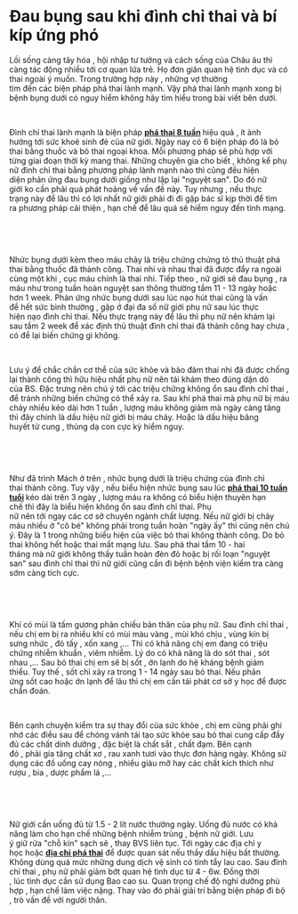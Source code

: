 # Đau bụng sau khi đình chỉ thai và bí kíp ứng phó
<p>Lối sống&nbsp;càng&nbsp;tây hóa&nbsp;, hội nhập tư tưởng và&nbsp;cách sống&nbsp;của&nbsp;Châu âu&nbsp;thì càng&nbsp;tác động&nbsp;nhiều&nbsp;tới&nbsp;cơ quan&nbsp;lứa trẻ. Họ&nbsp;đơn giãn&nbsp;quan hệ tình dục&nbsp;và&nbsp;có thai&nbsp;ngoài&nbsp;ý muốn. Trong&nbsp;trường hợp&nbsp;này ,&nbsp;những&nbsp;vợ&nbsp;thường tìm&nbsp;đến&nbsp;các&nbsp;biện pháp&nbsp;phá thai&nbsp;lành mạnh. Vậy&nbsp;phá thai&nbsp;lành mạnh&nbsp;xong&nbsp;bị bệnh&nbsp;bụng dưới&nbsp;có nguy hiểm không&nbsp;hãy&nbsp;tìm hiểu&nbsp;trong bài viết&nbsp;bên dưới.</p>

<p>&nbsp;</p>

<p>Đình chỉ thai&nbsp;lành mạnh&nbsp;là&nbsp;biện pháp&nbsp;<strong><a href="http://phongkhamphathaihcm.com/chi-phi-va-cach-pha-thai-8-tuan-tuoi-113.html">phá thai 8 tuần</a>&nbsp;</strong>hiệu quả&nbsp;, ít&nbsp;ảnh hưởng&nbsp;tới&nbsp;sức khoẻ&nbsp;sinh đẻ&nbsp;của&nbsp;nữ giới.&nbsp;Ngày nay&nbsp;có&nbsp;6&nbsp;biện pháp&nbsp;đó là&nbsp;bỏ thai&nbsp;bằng&nbsp;thuốc&nbsp;và&nbsp;bỏ thai&nbsp;ngoại khoa. Mỗi&nbsp;phương pháp&nbsp;sẽ&nbsp;phù hợp&nbsp;với từng&nbsp;giai đoạn&nbsp;thời kỳ mang thai.&nbsp;Những&nbsp;chuyên gia&nbsp;cho biết&nbsp;,&nbsp;không kể&nbsp;phụ nữ&nbsp;đình chỉ thai&nbsp;bằng&nbsp;phương pháp&nbsp;lành mạnh&nbsp;nào thì cũng đều&nbsp;hiện diện&nbsp;phản ứng&nbsp;đau&nbsp;bụng dưới giống như&nbsp;lặp lại&nbsp;&quot;nguyệt san&quot;.&nbsp;Do đó&nbsp;nữ giới&nbsp;ko cần phải&nbsp;quá&nbsp;phát hoảng&nbsp;về&nbsp;vấn đề&nbsp;này.&nbsp;Tuy nhưng&nbsp;, nếu&nbsp;thực trạng&nbsp;này&nbsp;để lâu&nbsp;thì&nbsp;có lợi nhất&nbsp;nữ giới&nbsp;phải&nbsp;đi&nbsp;đi gặp bác sĩ&nbsp;kịp thời&nbsp;để tìm ra&nbsp;phương pháp&nbsp;cải thiện&nbsp;,&nbsp;hạn chế&nbsp;để&nbsp;lâu quá&nbsp;sẽ&nbsp;hiểm nguy&nbsp;đến&nbsp;tính mạng.</p>

<p>&nbsp;</p>

<p>&nbsp;</p>

<p>Nhức&nbsp;bụng dưới&nbsp;kèm theo&nbsp;máu chảy&nbsp;là&nbsp;triệu chứng&nbsp;chứng tỏ&nbsp;thủ thuật&nbsp;phá thai&nbsp;bằng&nbsp;thuốc&nbsp;đã thành công.&nbsp;Thai nhi&nbsp;và nhau thai đã được&nbsp;đẩy ra&nbsp;ngoài cùng&nbsp;một&nbsp;khi&nbsp;, cục máu chính là&nbsp;thai nhi.&nbsp;Tiếp theo&nbsp;,&nbsp;nữ giới&nbsp;sẽ&nbsp;đau&nbsp;bụng ,&nbsp;ra máu&nbsp;như trong&nbsp;tuần hoàn&nbsp;nguyệt san&nbsp;thông thường&nbsp;tầm&nbsp;11&nbsp;-&nbsp;13&nbsp;ngày hoặc hơn&nbsp;1 week.&nbsp;Phản ứng&nbsp;nhức&nbsp;bụng dưới sau&nbsp;lúc&nbsp;nạo&nbsp;hút thai&nbsp;cũng là&nbsp;vấn đề&nbsp;hết sức&nbsp;bình thường&nbsp;, gặp ở&nbsp;đại đa số&nbsp;nữ giới&nbsp;phụ nữ&nbsp;sau&nbsp;lúc&nbsp;thực hiện&nbsp;nạo&nbsp;đình chỉ thai. Nếu&nbsp;thực trạng&nbsp;này&nbsp;để lâu&nbsp;thì&nbsp;phụ nữ&nbsp;nên&nbsp;khám lại sau&nbsp;tầm&nbsp;2 week&nbsp;để&nbsp;xác định&nbsp;thủ thuật&nbsp;đình chỉ thai&nbsp;đã thành công hay chưa , có để lại&nbsp;biến chứng&nbsp;gì không.</p>

<p>&nbsp;</p>

<p>Lưu ý&nbsp;để&nbsp;chắc chắn&nbsp;cơ thể&nbsp;của&nbsp;sức khỏe&nbsp;và&nbsp;bảo đảm&nbsp;thai nhi&nbsp;đã được&nbsp;chống lại&nbsp;thành công thì&nbsp;hữu hiệu nhất&nbsp;phụ nữ&nbsp;nên&nbsp;tái khám&nbsp;theo đúng dặn dò của&nbsp;BS.&nbsp;Đặc trưng&nbsp;nên&nbsp;chú ý&nbsp;tới&nbsp;các&nbsp;triệu chứng&nbsp;không ổn&nbsp;sau&nbsp;đình chỉ thai&nbsp;, để&nbsp;tránh&nbsp;những&nbsp;biến chứng&nbsp;có thể&nbsp;xảy ra. Sau&nbsp;khi&nbsp;phá thai&nbsp;mà&nbsp;phụ nữ&nbsp;bị&nbsp;máu chảy&nbsp;nhiều&nbsp;kéo dài&nbsp;hơn&nbsp;1 tuần&nbsp;, lượng máu không&nbsp;giảm&nbsp;mà ngày càng tăng thì đây chính là&nbsp;dấu hiệu&nbsp;nữ giới&nbsp;bị&nbsp;máu chảy. Hoặc là&nbsp;dấu hiệu&nbsp;băng huyết&nbsp;tử cung&nbsp;, thủng&nbsp;dạ con&nbsp;cực kỳ&nbsp;hiểm nguy.</p>

<p>&nbsp;</p>

<p>&nbsp;</p>

<p>Như đã trình&nbsp;Mách&nbsp;ở trên ,&nbsp;nhức&nbsp;bụng dưới là&nbsp;triệu chứng&nbsp;của&nbsp;đình chỉ thai&nbsp;thành công.&nbsp;Tuy vậy&nbsp;, nếu&nbsp;biểu hiện&nbsp;nhức&nbsp;bụng sau&nbsp;lúc&nbsp;<strong><a href="http://phongkhamphathaihcm.com/phuong-phap-va-chi-phi-pha-thai-10-tuan-tuoi-114.html">phá thai 10 tuần tuổi</a>&nbsp;</strong>kéo dài&nbsp;trên&nbsp;3&nbsp;ngày , lượng máu ra không có&nbsp;biểu hiện&nbsp;thuyên&nbsp;hạn chế&nbsp;thì đây là&nbsp;biểu hiện&nbsp;không ổn&nbsp;sau&nbsp;đình chỉ thai.&nbsp;Phụ nữ&nbsp;nên&nbsp;tới&nbsp;ngay&nbsp;các&nbsp;cơ sở&nbsp;chuyên ngành&nbsp;chất lượng. Nếu&nbsp;nữ giới&nbsp;bị&nbsp;chảy máu&nbsp;nhiều ở&nbsp;&quot;cô bé&quot;&nbsp;không phải&nbsp;trong&nbsp;tuần hoàn&nbsp;&quot;ngày ấy&quot;&nbsp;thì cũng&nbsp;nên&nbsp;chú ý. Đây là&nbsp;1&nbsp;trong&nbsp;những&nbsp;biểu hiện&nbsp;của&nbsp;việc&nbsp;bỏ thai&nbsp;không thành công. Do&nbsp;bỏ thai&nbsp;không hết hoặc thai&nbsp;mất mạng&nbsp;lưu. Sau&nbsp;phá thai&nbsp;tầm&nbsp;10&nbsp;-&nbsp;hai tháng&nbsp;mà&nbsp;nữ giới&nbsp;không thấy&nbsp;tuần hoàn&nbsp;đèn đỏ&nbsp;hoặc bị&nbsp;rối loạn&nbsp;&quot;nguyệt san&quot;&nbsp;sau&nbsp;đình chỉ thai&nbsp;thì&nbsp;nữ giới&nbsp;cũng&nbsp;cần&nbsp;đi bệnh bệnh viện kiểm tra&nbsp;càng sớm&nbsp;càng&nbsp;tích cực.</p>

<p>&nbsp;</p>

<p>&nbsp;</p>

<p>Khí có mùi&nbsp;là tấm gương phản chiếu&nbsp;bản thân&nbsp;của&nbsp;phụ nữ. Sau&nbsp;đình chỉ thai&nbsp;, nếu&nbsp;chị em&nbsp;bị ra nhiều&nbsp;khí có mùi&nbsp;màu vàng ,&nbsp;mùi khó chịu&nbsp;,&nbsp;vùng kín&nbsp;bị sưng&nbsp;nhức&nbsp;, đỏ tấy ,&nbsp;xốn xang&nbsp;,... Thì&nbsp;có khả năng&nbsp;chị em&nbsp;đang có&nbsp;triệu chứng&nbsp;nhiễm khuẩn&nbsp;,&nbsp;viêm nhiễm.&nbsp;Lý do&nbsp;có khả năng&nbsp;là do sót thai , sót nhau ,... Sau&nbsp;bỏ thai&nbsp;chị em&nbsp;sẽ bị sốt , ớn lạnh do hệ&nbsp;kháng bệnh&nbsp;giảm thiểu.&nbsp;Tuy thế&nbsp;, sốt chỉ&nbsp;xảy ra&nbsp;trong&nbsp;1&nbsp;-&nbsp;14&nbsp;ngày sau&nbsp;bỏ thai. Nếu&nbsp;phản ứng&nbsp;sốt cao hoặc ớn lạnh&nbsp;để lâu&nbsp;thì&nbsp;chị em&nbsp;cần&nbsp;tái phát&nbsp;cơ sở&nbsp;y học&nbsp;để được chẩn đoán.</p>

<p>&nbsp;</p>

<p>Bên cạnh&nbsp;chuyện&nbsp;kiểm tra&nbsp;sự&nbsp;thay đổi&nbsp;của&nbsp;sức khỏe&nbsp;,&nbsp;chị em&nbsp;cũng&nbsp;phải&nbsp;ghi nhớ&nbsp;các&nbsp;điều&nbsp;sau để&nbsp;chóng vánh&nbsp;tái tạo&nbsp;sức khỏe&nbsp;sau&nbsp;bỏ thai&nbsp;cung cấp&nbsp;đầy đủ&nbsp;các&nbsp;chất dinh dưỡng&nbsp;,&nbsp;đặc biệt&nbsp;là chất sắt , chất đạm.&nbsp;Bên cạnh đó&nbsp;,&nbsp;phải&nbsp;gia tăng&nbsp;chất xơ&nbsp;,&nbsp;rau xanh&nbsp;tươi vào&nbsp;thực đơn&nbsp;hàng ngày. Không&nbsp;sử dụng&nbsp;các&nbsp;đồ uống&nbsp;cay nóng , nhiều giàu mỡ hay&nbsp;các&nbsp;chất&nbsp;kích thích&nbsp;như rượu ,&nbsp;bia&nbsp;,&nbsp;dược phẩm&nbsp;lá ,...</p>

<p>&nbsp;</p>

<p>&nbsp;</p>

<p>Nữ giới&nbsp;cần&nbsp;uống đủ từ&nbsp;1.5 -&nbsp;2&nbsp;lít nước&nbsp;thường ngày.&nbsp;Uống đủ nước&nbsp;có khả năng&nbsp;làm cho&nbsp;hạn chế&nbsp;những&nbsp;bệnh&nbsp;nhiễm trùng&nbsp;,&nbsp;bệnh nữ giới.&nbsp;Lưu ý&nbsp;giữ&nbsp;rửa&nbsp;&quot;chỗ kín&quot;&nbsp;sạch sẽ , thay&nbsp;BVS&nbsp;liên tục.&nbsp;Tới&nbsp;ngày&nbsp;các&nbsp;địa chỉ&nbsp;y học&nbsp;hoặc&nbsp;<strong><a href="http://phongkhamphathaihcm.com">địa chỉ phá thai</a></strong>&nbsp;để được&nbsp;quan sát&nbsp;nếu thấy&nbsp;dấu hiệu&nbsp;bất thường. Không&nbsp;dùng quá mức&nbsp;những&nbsp;dung dịch&nbsp;vệ sinh&nbsp;có tính tẩy&nbsp;lau&nbsp;cao. Sau&nbsp;đình chỉ thai&nbsp;,&nbsp;phụ nữ&nbsp;phải&nbsp;giảm bớt&nbsp;quan hệ tình dục&nbsp;từ&nbsp;4&nbsp;-&nbsp;6w. Đồng thời ,&nbsp;lúc&nbsp;tình dục&nbsp;cần&nbsp;sử dụng&nbsp;Bao cao su.&nbsp;Quan trọng&nbsp;chế độ&nbsp;nghỉ dưỡng&nbsp;phù hợp&nbsp;,&nbsp;hạn chế&nbsp;làm việc&nbsp;nặng. Thay vào đó&nbsp;phải&nbsp;giải trí&nbsp;bằng&nbsp;biện pháp&nbsp;đi bộ , trò&nbsp;vấn đề&nbsp;với người thân.</p>

<p>&nbsp;</p>

<p>&nbsp;</p>

